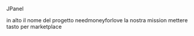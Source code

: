 JPanel

in alto il nome del progetto needmoneyforlove
la nostra mission
mettere tasto per marketplace